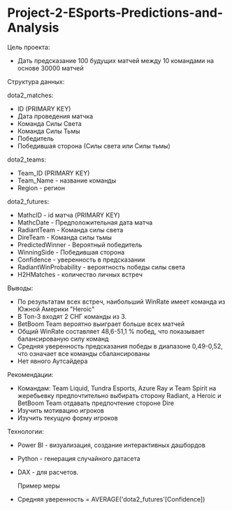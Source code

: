 # Project-2-ESports-Predictions-and-Analysis

Цель проекта:
 - Дать предсказание 100 будущих матчей между 10 командами на основе 30000 матчей

Структура данных:

dota2_matches:
 - ID (PRIMARY KEY)
 - Дата проведения матчка
 - Команда Силы Света
 - Команда Силы Тьмы
 - Победитель
 - Победившая сторона (Силы света или Силы тьмы)

dota2_teams:
 - Team_ID (PRIMARY KEY)
 - Team_Name - название команды
 - Region - регион

dota2_futures:
 - MathcID - id матча (PRIMARY KEY)
 - MathcDate - Предположительная дата матча
 - RadiantTeam - Команда силы света
 - DireTeam - Команда силы тьмы
 - PredictedWinner - Вероятный победитель
 - WinningSide - Победившая сторона
 - Confidence - уверенность в предсказании
 - RadiantWinProbability - вероятность победы силы света
 - H2HMatches - количество личных встреч

Выводы:
 - По результатам всех встреч, наибольший WinRate имеет команда из Южной Америки "Heroic"
 - В Топ-3 входят 2 СНГ команды из 3. 
 - BetBoom Team вероятно выиграет больше всех матчей
 - Общий WinRate составляет 48,6-51,1 % побед, что показывает балансированую силу команд
 - Средняя уверенность предсказания победы в диапазоне 0,49-0,52, что означает все команды сбалансированы
 - Нет явного Аутсайдера

Рекомендации:
 - Командам: Team Liquid, Tundra Esports, Azure Ray и Team Spirit на жеребьевку предпочтительно выбирать сторону Radiant, а Heroic и BetBoom Team отдавать предпочтение стороне Dire
 - Изучить мотивацию игроков
 - Изучить текущую форму игроков

Технологии:

 - Power BI - визуализация, создание интерактивных дашбордов
 - Python - генерация случайного датасета 
 - DAX - для расчетов.
 
   Пример меры
  - Средняя уверенность = AVERAGE('dota2_futures'[Confidence])
